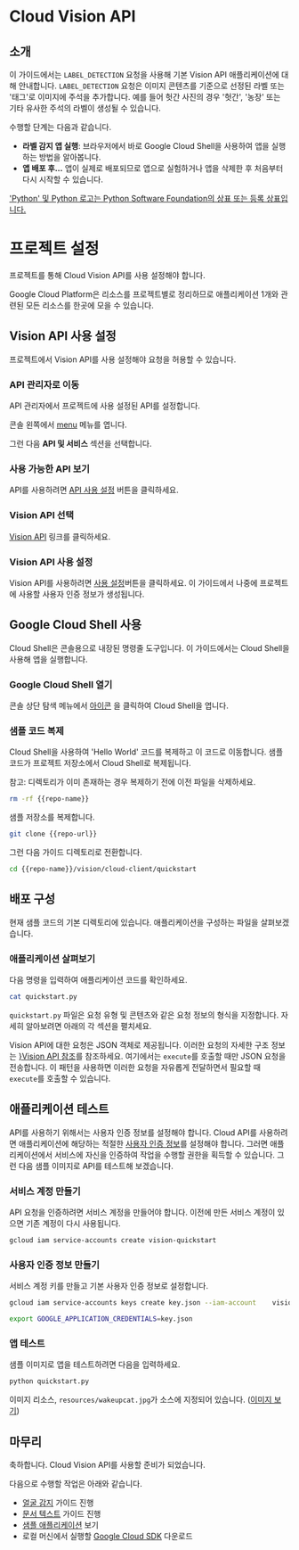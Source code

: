 # Cloud Vision API

<walkthrough-test-start-page url="/start?tutorial=python_vision_quickstart_v2"></walkthrough-test-start-page>

<walkthrough-tutorial-url url="https://cloud.google.com/vision/docs/label-tutorial"></walkthrough-tutorial-url>

<walkthrough-watcher-constant value="https://github.com/GoogleCloudPlatform/python-docs-samples.git" key="repo-url"></walkthrough-watcher-constant>

<walkthrough-watcher-constant value="python-docs-samples" key="repo-name"></walkthrough-watcher-constant>

<walkthrough-devshell-precreate></walkthrough-devshell-precreate>

## 소개

이 가이드에서는 `LABEL_DETECTION` 요청을 사용해 기본 Vision API 애플리케이션에 대해 안내합니다.
`LABEL_DETECTION` 요청은 이미지 콘텐츠를 기준으로 선정된 라벨 또는 '태그'로 이미지에 주석을 추가합니다. 예를 들어 헛간 사진의
경우 '헛간', '농장' 또는 기타 유사한 주석의 라벨이 생성될 수 있습니다.

수행할 단계는 다음과 같습니다.

*   **라벨 감지 앱 실행**: 브라우저에서 바로 Google Cloud Shell을 사용하여 앱을 실행하는 방법을 알아봅니다.
*   **앱 배포 후...** 앱이 실제로 배포되므로 앱으로 실험하거나 앱을 삭제한 후 처음부터 다시 시작할 수 있습니다.

['Python' 및 Python 로고는 Python Software Foundation의 상표 또는 등록
상표입니다.](walkthrough://footnote)

# 프로젝트 설정

프로젝트를 통해 Cloud Vision API를 사용 설정해야 합니다.

Google Cloud Platform은 리소스를 프로젝트별로 정리하므로 애플리케이션 1개와 관련된 모든 리소스를 한곳에 모을 수 있습니다.

<walkthrough-project-billing-setup></walkthrough-project-billing-setup>

## Vision API 사용 설정

프로젝트에서 Vision API를 사용 설정해야 요청을 허용할 수 있습니다.

### API 관리자로 이동

API 관리자에서 프로젝트에 사용 설정된 API를 설정합니다.

콘솔 왼쪽에서 [menu](walkthrough://spotlight-pointer?spotlightId=console-nav-menu) 메뉴를
엽니다.

그런 다음 **API 및 서비스** 섹션을 선택합니다.

<walkthrough-menu-navigation sectionid="API_SECTION"></walkthrough-menu-navigation>

### 사용 가능한 API 보기

API를 사용하려면
[API 사용 설정](walkthrough://spotlight-pointer?cssSelector=.p6n-action-bar-button)
버튼을 클릭하세요.

### Vision API 선택

[Vision API](walkthrough://spotlight-pointer?spotlightId=api-vision.googleapis.com) 링크를 클릭하세요.

### Vision API 사용 설정

Vision API를 사용하려면 [사용 설정](walkthrough://spotlight-pointer?spotlightId=api-enable-vision.googleapis.com)버튼을 클릭하세요. 이 가이드에서 나중에 프로젝트에
사용할 사용자 인증 정보가 생성됩니다.

## Google Cloud Shell 사용

Cloud Shell은 콘솔용으로 내장된 명령줄 도구입니다. 이 가이드에서는 Cloud Shell을 사용해 앱을 실행합니다.

### Google Cloud Shell 열기

콘솔 상단 탐색 메뉴에서<walkthrough-cloud-shell-icon></walkthrough-cloud-shell-icon>
[아이콘](walkthrough://spotlight-pointer?spotlightId=devshell-activate-button)
을 클릭하여 Cloud Shell을 엽니다.

### 샘플 코드 복제

Cloud Shell을 사용하여 'Hello World' 코드를 복제하고 이 코드로 이동합니다. 샘플 코드가 프로젝트 저장소에서 Cloud
Shell로 복제됩니다.

참고: 디렉토리가 이미 존재하는 경우 복제하기 전에 이전 파일을 삭제하세요.

```bash
rm -rf {{repo-name}}
```

샘플 저장소를 복제합니다.

```bash
git clone {{repo-url}}
```

그런 다음 가이드 디렉토리로 전환합니다.

```bash
cd {{repo-name}}/vision/cloud-client/quickstart
```

## 배포 구성

현재 샘플 코드의 기본 디렉토리에 있습니다. 애플리케이션을 구성하는 파일을 살펴보겠습니다.

### 애플리케이션 살펴보기

다음 명령을 입력하여 애플리케이션 코드를 확인하세요.

```bash
cat quickstart.py
```

`quickstart.py` 파일은 요청 유형 및 콘텐츠와 같은 요청 정보의 형식을 지정합니다. 자세히 알아보려면 아래의 각 섹션을 펼치세요.

Vision API에 대한 요청은 JSON 객체로 제공됩니다. 이러한 요청의 자세한 구조 정보는 [}Vision API
참조][vision-request-doc]를 참조하세요. 여기에서는 `execute`를 호출할 때만 JSON 요청을 전송합니다. 이 패턴을
사용하면 이러한 요청을 자유롭게 전달하면서 필요할 때 `execute`를 호출할 수 있습니다.

## 애플리케이션 테스트

API를 사용하기 위해서는 사용자 인증 정보를 설정해야 합니다. Cloud API를 사용하려면 애플리케이션에 해당하는 적절한 [사용자 인증
정보][auth-doc]를 설정해야 합니다. 그러면 애플리케이션에서 서비스에 자신을 인증하여 작업을 수행할 권한을 획득할 수 있습니다. 그런
다음 샘플 이미지로 API를 테스트해 보겠습니다.

### 서비스 계정 만들기

API 요청을 인증하려면 서비스 계정을 만들어야 합니다. 이전에 만든 서비스 계정이 있으면 기존 계정이 다시 사용됩니다.

```bash
gcloud iam service-accounts create vision-quickstart
```

### 사용자 인증 정보 만들기

서비스 계정 키를 만들고 기본 사용자 인증 정보로 설정합니다.

```bash
gcloud iam service-accounts keys create key.json --iam-account    vision-quickstart@{{project-id}}.iam.gserviceaccount.com
```

```bash
export GOOGLE_APPLICATION_CREDENTIALS=key.json
```

<walkthrough-test-code-output text="created key"></walkthrough-test-code-output>

### 앱 테스트

샘플 이미지로 앱을 테스트하려면 다음을 입력하세요.

```bash
python quickstart.py
```

이미지 리소스, `resources/wakeupcat.jpg`가 소스에 지정되어 있습니다. ([이미지 보기][cat-picture])

## 마무리

<walkthrough-conclusion-trophy></walkthrough-conclusion-trophy>

축하합니다. Cloud Vision API를 사용할 준비가 되었습니다.

다음으로 수행할 작업은 아래와 같습니다.

*   [얼굴 감지][face-tutorial] 가이드 진행
*   [문서 텍스트][document-text-tutorial] 가이드 진행
*   [샘플 애플리케이션][vision-samples] 보기
*   로컬 머신에서 실행할 [Google Cloud SDK][get-cloud-sdk] 다운로드

[auth-doc]: https://cloud.google.com/vision/docs/auth
[cat-picture]: https://raw.githubusercontent.com/GoogleCloudPlatform/python-docs-samples/master/vision/cloud-client/quickstart/resources/wakeupcat.jpg
[document-text-tutorial]: https://cloud.google.com/vision/docs/fulltext-annotations
[face-tutorial]: https://cloud.google.com/vision/docs/face-tutorial
[get-cloud-sdk]: https://cloud.google.com/sdk/
[vision-request-doc]: https://cloud.google.com/vision/reference/rest
[vision-samples]: https://cloud.google.com/vision/docs/samples
